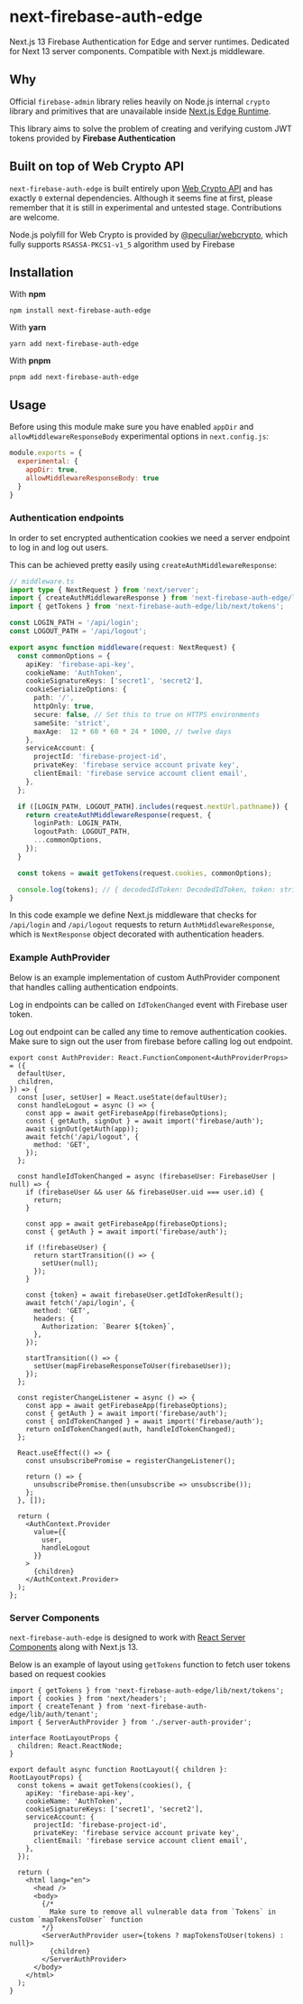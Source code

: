 # next-firebase-auth-edge

Next.js 13 Firebase Authentication for Edge and server runtimes. Dedicated for Next 13 server components. Compatible with Next.js middleware.

## Why
Official `firebase-admin` library relies heavily on Node.js internal `crypto` library and primitives that are unavailable inside [Next.js Edge Runtime](https://nextjs.org/docs/api-reference/edge-runtime).

This library aims to solve the problem of creating and verifying custom JWT tokens provided by **Firebase Authentication**

## Built on top of Web Crypto API

`next-firebase-auth-edge` is built entirely upon [Web Crypto API](https://developer.mozilla.org/en-US/docs/Web/API/Web_Crypto_API) and has exactly `0` external dependencies. Although it seems fine at first, please remember that it is still in experimental and untested stage. Contributions are welcome.

Node.js polyfill for Web Crypto is provided by [@peculiar/webcrypto](https://github.com/PeculiarVentures/webcrypto), which fully supports `RSASSA-PKCS1-v1_5` algorithm used by Firebase

## Installation

With **npm**
```shell
npm install next-firebase-auth-edge
```

With **yarn**
```shell
yarn add next-firebase-auth-edge
```

With **pnpm**
```shell
pnpm add next-firebase-auth-edge
```

## Usage

Before using this module make sure you have enabled `appDir` and `allowMiddlewareResponseBody` experimental options in `next.config.js`:

```javascript
module.exports = {
  experimental: {
    appDir: true,
    allowMiddlewareResponseBody: true
  }
}
```

### Authentication endpoints

In order to set encrypted authentication cookies we need a server endpoint to log in and log out users.

This can be achieved pretty easily using `createAuthMiddlewareResponse`:

```typescript
// middleware.ts
import type { NextRequest } from 'next/server';
import { createAuthMiddlewareResponse } from 'next-firebase-auth-edge/lib/next/middleware';
import { getTokens } from 'next-firebase-auth-edge/lib/next/tokens';

const LOGIN_PATH = '/api/login';
const LOGOUT_PATH = '/api/logout';

export async function middleware(request: NextRequest) {
  const commonOptions = {
    apiKey: 'firebase-api-key',
    cookieName: 'AuthToken',
    cookieSignatureKeys: ['secret1', 'secret2'],
    cookieSerializeOptions: {
      path: '/',
      httpOnly: true,
      secure: false, // Set this to true on HTTPS environments
      sameSite: 'strict',
      maxAge:  12 * 60 * 60 * 24 * 1000, // twelve days
    },
    serviceAccount: {
      projectId: 'firebase-project-id',
      privateKey: 'firebase service account private key',
      clientEmail: 'firebase service account client email',
    },
  };

  if ([LOGIN_PATH, LOGOUT_PATH].includes(request.nextUrl.pathname)) {
    return createAuthMiddlewareResponse(request, {
      loginPath: LOGIN_PATH,
      logoutPath: LOGOUT_PATH,
      ...commonOptions,
    });
  }

  const tokens = await getTokens(request.cookies, commonOptions);

  console.log(tokens); // { decodedIdToken: DecodedIdToken, token: string } or null if unauthenticated
}
```

In this code example we define Next.js middleware that checks for `/api/login` and `/api/logout` requests to return `AuthMiddlewareResponse`, which is `NextResponse` object decorated with authentication headers.


### Example AuthProvider
Below is an example implementation of custom AuthProvider component that handles calling authentication endpoints.

Log in endpoints can be called on `IdTokenChanged` event with Firebase user token.

Log out endpoint can be called any time to remove authentication cookies. Make sure to sign out the user from firebase before calling log out endpoint.

```tsx
export const AuthProvider: React.FunctionComponent<AuthProviderProps> = ({
  defaultUser,
  children,
}) => {
  const [user, setUser] = React.useState(defaultUser);
  const handleLogout = async () => {
    const app = await getFirebaseApp(firebaseOptions);
    const { getAuth, signOut } = await import('firebase/auth');
    await signOut(getAuth(app));
    await fetch('/api/logout', {
      method: 'GET',
    });
  };

  const handleIdTokenChanged = async (firebaseUser: FirebaseUser | null) => {
    if (firebaseUser && user && firebaseUser.uid === user.id) {
      return;
    }

    const app = await getFirebaseApp(firebaseOptions);
    const { getAuth } = await import('firebase/auth');
    
    if (!firebaseUser) {
      return startTransition(() => {
        setUser(null);
      });
    }
    
    const {token} = await firebaseUser.getIdTokenResult();
    await fetch('/api/login', {
      method: 'GET',
      headers: {
        Authorization: `Bearer ${token}`,
      },
    });
    
    startTransition(() => {
      setUser(mapFirebaseResponseToUser(firebaseUser));
    });
  };

  const registerChangeListener = async () => {
    const app = await getFirebaseApp(firebaseOptions);
    const { getAuth } = await import('firebase/auth');
    const { onIdTokenChanged } = await import('firebase/auth');
    return onIdTokenChanged(auth, handleIdTokenChanged);
  };

  React.useEffect(() => {
    const unsubscribePromise = registerChangeListener();

    return () => {
      unsubscribePromise.then(unsubscribe => unsubscribe());
    };
  }, []);

  return (
    <AuthContext.Provider
      value={{
        user,
        handleLogout
      }}
    >
      {children}
    </AuthContext.Provider>
  );
};
```

### Server Components

`next-firebase-auth-edge` is designed to work with [React Server Components](https://nextjs.org/docs/advanced-features/react-18/server-components) along with Next.js 13.

Below is an example of layout using `getTokens` function to fetch user tokens based on request cookies

```tsx
import { getTokens } from 'next-firebase-auth-edge/lib/next/tokens';
import { cookies } from 'next/headers';
import { createTenant } from 'next-firebase-auth-edge/lib/auth/tenant';
import { ServerAuthProvider } from './server-auth-provider';

interface RootLayoutProps {
  children: React.ReactNode;
}

export default async function RootLayout({ children }: RootLayoutProps) {
  const tokens = await getTokens(cookies(), {
    apiKey: 'firebase-api-key',
    cookieName: 'AuthToken',
    cookieSignatureKeys: ['secret1', 'secret2'],
    serviceAccount: {
      projectId: 'firebase-project-id',
      privateKey: 'firebase service account private key',
      clientEmail: 'firebase service account client email',
    },
  });

  return (
    <html lang="en">
      <head />
      <body>
        {/*
          Make sure to remove all vulnerable data from `Tokens` in custom `mapTokensToUser` function
        */}
        <ServerAuthProvider user={tokens ? mapTokensToUser(tokens) : null}>
          {children}
        </ServerAuthProvider>
      </body>
    </html>
  );
}
```
